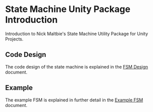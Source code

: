 # State Machine Unity Package Introduction

Introduction to Nick Maltbie's State Machine Utility Package for Unity Projects.

## Code Design

The code design of the state machine is explained in
the [FSM Design](fsm-design.md) document.

## Example

The example FSM is explained in further detail in the
[Example FSM](example-fsm.md) document.
